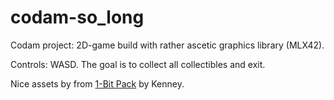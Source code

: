 # codam-so_long

Codam project: 2D-game build with rather ascetic graphics library (MLX42).

Controls: WASD. The goal is to collect all collectibles and exit.

Nice assets by from [1-Bit Pack](https://kenney.nl/assets/1-bit-pack) by Kenney.
